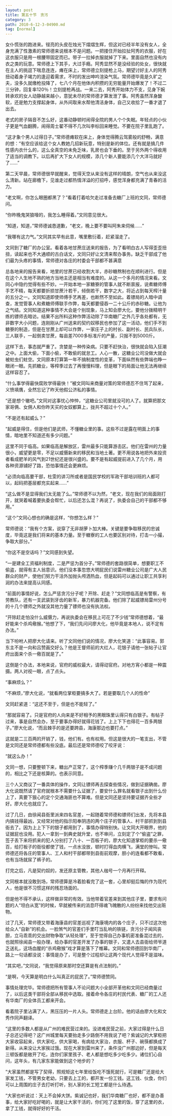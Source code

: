 ```yaml
---
layout: post
title: 第五十节　贪污
category: 3
path: 2010-6-12-3-04900.md
tag: [normal]
---
```


女仆慌张的跑进来。锃亮的头皮在烛光下熠熠生辉，但这对已经半年没有女人，全身充满了性激素的常师德来说根本不是问题。一把搂住开始拉扯阿秀的衣服，好在这衣服只是用一根腰带固定而已。带子一拉掉衣服就掉了下来。里面自然也没有内衣之类的玩意。常师德上下其手，大过手瘾。阿秀显然不是没经验的处女，很快就在主人的挑逗下喘息连连，瘫在床上，常师德立刻提枪上马，期望讨好主人的阿秀扭动着身子竭力的逢迎着需求，不时的发出呻吟渲染气氛。常师德毕竟是久旷之夫，没多久就缴枪投降了，七八个月在他体内积攒的无穷能量开始爆发了！不过二三分钟，回复率120％！立刻提枪再战。一来二去，阿秀开始体力不支，见身下婉转承欢的女人动静越来越小，意犹未尽的常师德才算发泄了事。阿秀虽然浑身酸软，还是勉力支撑起身体，从外间取来水帮他清洁身体，自己又收拾了一番才退了出去。

老式的房子隔音不怎么好，这番动静顿时闹得全院的男人个个失眠。年轻点的小伙子更是气血翻腾，闹得周士翟不得不几次叫李标回来睡觉。不要在院子里乱跑了。

“这才象个男人过得日子。”常师德瘫软在床上，身体觉得腾云驾雾般的舒畅，满意的想：“有空应该给这个女人教她几招新玩意，特别是新的体位。还有就是搞几件性感内衣什么的，这么全真空的未免乏味，乳房也会下垂的。至于另外两个得收用了适当的调教下。以后再扩大下女人的规模，添几个新人要能添几个大洋马就好了……”

第二天早晨，常师德很早就醒来，觉得天空从来没有这样的晴朗，空气也从来没这么清新。站在廊檐下，见谁走过都热情洋溢的打招呼，感觉浑身都充满了青春的活力。

“老文啊，你怎么眼圈都黑了？”看着打着哈欠走过准备去糖厂上班的文同，常师德问。

“你昨晚鬼哭狼嚎的，我怎么睡得着。”文同意见很大。

“知道，知道，”常师德诚恳道歉，“老文，晚上要不要叫阿朱来伺候……”

“我哪有这力气。”文同其实早有此意，嘴里敷衍着，赶紧溜走了。

文同到了糖厂的办公室。看着各地甘蔗庄送来的报告，为了看明白古人写得歪歪扭扭，读起来也不大通顺的古白话文，文同只好让文清来帮办事务。缺乏干部成了他们最为头疼的事情，常师德对各庄的村委会干部都不甚满意

总各地来的报告来看，地里的甘蔗已经收割大半，赤砂糖熬制也在顺利进行。但是在这个人生地不熟的地方当地主还是相当有难度的。从这一个多月的情况来看。文同心中隐约觉得有些不妙。一开始本地一家糖寮的管事人就不断禀报，说煮糖师傅手艺不精，每天都要折损甘蔗汁若干，倾倒若干，数字之大，将近占到每天榨汁量的五分之一。文同知道即使师傅手艺再差，也断然不至如此。着镖局的人暗中调查，发觉管事人和煮糖师傅联手作弊，每天都要侵吞一二十公斤的赤砂糖。让他为之气结。文同知道这种事情不大会是个别现象，马上知会廖大化，要他分拨精明干练的镖师去暗访。结果不出所料这种作弊活动除了华南糖厂之外几乎各处都有，无非数字大小问题，连刚刚从广州送来的契约奴移民也参加了这一活动，他们手不到糖寮的制造，但是在甘蔗上却可以作弊，一家庄子上的村长、副村长、民兵队长，三人联手，一起倒卖甘蔗，每亩差7000多标准斤的产量，只报不到5000斤。

这样下去，事态就严重了。贪婪是一种传染病。只要不赶快治，很快就会陷入狂潮之中。上面大偷，下面小偷，不敢偷的就怠工。人心一散，这糖业公司没做大就会被蛀虫们蛀空。文同原本打算第一年不搞制度性的变革，下面纵然有些弊端也睁一眼闭一眼。先抓糖业，等榨季过去了再慢慢料理，但是眼下的局面让他无法再继续这样容忍了。

“什么事学得最快腐败学得最快！”被文同叫来商量对策的常师德忍不住骂了起来，义愤填膺，全然忘记了昨天他假公济私的事情。

“还是想个辙吧。”文同对这事忧心忡忡，“这糖业公司里就没可的人了。就算把那文家哥俩、女佣人和你昨天买的女奴都算上，拢共不超过十个人。”

“不是还有起威么？”

“起威是得住，但是他们是武师，不懂糖业里的事。这些不过是露在明面上的事情，暗地里不知道还有多少问题。”

这里不同于临高。如果临高是解放区，雷州最多只能算游击区。他们在雷州的力量很小，威望更是零，不足以威慑新来的移民和当地土著。更不用说各地把外来投资者看成肥羊的风气到21世纪还是很兴盛的。要不是有起威提前进入了几个月，用各种资源铺好了路，恐怕事情还会更麻烦。

“必须向临高要干部，杜雯的讲习所或者是国民学校的军政干部培训班的人都可以，起码把基层都充实起来……”

“这么做不是显得我们太无能了么。”常师德不以为然，“老文，现在我们的局面刚打开，就哭着喊着要执委会帮忙，以后还怎么混？再说了，执委会自己的干部都不够用。”

“这个”文同心想也的确是这样，“你想怎么样？”

常师德说：“我有个方案，说穿了无非胡萝卜加大棒。关键是要争取移民的忠诚度，毕竟这是我们将来的基本力量。至于糖寮的工人也要区别对待，打击一小撮，争取大部分。”

“你这不是空话吗？”文同感到失望。

“一是建全工资福利制度，二是严惩为首分子。”常师德的套路很简单，想要职工不偷盗，就得有主人翁意识。他们没本事忽悠大明屁民们说雷州糖业公司是广大人民群众的财产，使他们努力干活外加抛头颅洒热血，但是起码可以通过让职工共享利润的办法来提高认同感。

“前面的事情好说，怎么严惩贪污分子呢？开除、赶走？”文同想临高是有警察，有劳教队，还有一支武装到牙齿的新军，暴力机器完备。他们除了起威镖局雷州分号的十几个镖师之外就没其他力量了镖师也没有执法权。

“开除赶走怕没什么威慑力，再说执委会在移民上可花了不少钱”常师德想着，“最好能来个杀鸡儆猴。”他想了下，“我们先问问廖大化，他毕竟是本地人，说不定有办法。”

当下吩咐人把廖大化请来。听了文同他们说的情况，廖大化笑道：“此事容易。郭东主不是一向和吕赞画交好么？他是王督师前的大红人，花银子请他一张帖子让官府出面来个杀一儆百就是了。”

这倒是个办法，本地来说，官府的威权最大，请得动官府。对地方宵小都是一种震摄。两人对视一眼，点了点头。

“事麻烦么？”

“不麻烦，”廖大化说，“就看两位掌柜要搞多大了。若是要取几个人的性命”

文同赶紧道：“这还不至于，但是也不能轻了。”

“那就容易了。只是官府的人向来是不好相予的黑眼珠里认得只有白银子。有帖子过来，事是自然会办，至于要事办得好就得花钱了。上上下下也得花一百多两银子。”廖大化说，“而且棘手的是还要跨县，海康那边也要打点。”

这就是二三百两的开销了，钱，他们有。也有权用。但这是很大的一笔支出，不管是文同还是常师德都有些没底。最后还是常师德咬了咬牙说：

“就这么办！”

文同一想，只要整顿下来，糖出产正常了，这个榨季赚个几千两银子是不成问题的，相比之下还是核算的。也表示同意。

三个人又商议了一番具体的操作，文同让镖师再去探查些情况，做到证据确凿。廖大化说既然请了官府就根本不需要什么证据了，要安什么罪名就看银子出到什么份上了，真要下狠心的定个交通海匪也不算难。但是文同还是坚持要证据齐全些才好。廖大化也就应了。

过了几日，由徐闻县衙里派来四名官差，一起随着常师德和镖师们出发，先将本县内搞钱得最凶，又经常对他的指示阳奉阴违的两个庄子的管事人、村干部抓到到县衙去了。因为上上下下的银子都用到了，事情办得特别快。让文同大开眼界，他的证据屁也没用。犯人一拿到一到典史就升堂，也不审问，立刻定了个“偷盗”之罪，签子丢下来将抓来的犯人分别打了八十、一百板子的，廖大化知道掌柜的要杀一儆百，给打板子的衙役都使了钱，一点水没放，顿时打得血肉横飞，满堂的惨叫。常师德还将各庄的管事人、工人和村干部都带到县衙前观摩，胆小的连看都不敢看，也有当场就尿了裤子的。

打完之后，凡是契约奴的，发还原主管教，其他人枷号一个月再行开释。

文同根本就没敢到场，常师德算是冷着脸看完了这一套，心里却挺后悔的作为现代人，他是很不习惯这样的残忍场面的。

但是他不得不承认，这样做非常的有效。当他带着官差来到其他庄子里，要求有问题的人“坦白从宽”的时候，早就被传来的消息吓得魂飞魄散的人纷纷来找他交出赃物。

过了几天，常师德又带着海康县的官差巡视了海康境内的各个庄子，只不过这次他给众人“自新”的机会。一脸煞气的官差们手里叮当乱响的铁链，贪污分子闻风丧胆，立马乖乖的交出财物争取“从轻处理”，至于觉得自己办事机密准备混过去的，也就照徐闻县一般办理，给办事的官差开发了办事的银子，又遣人去县衙给师爷道乏送礼，这场血腥的“杀鸡儆猴”戏才算是落下了帷幕。文同和常师德回到华南厂，路上一句话都没说：事情是办了，可是整个过程却让这两个现代人觉得不是滋味。

“其实吧，”文同说，“我觉得原来那时空还算是有点法制的。”

“是啊，今天算是明白什么叫真正的屁民了。”常师德赞同。

事情处理完毕。常师德把所有管事人不论问题大小全部开革他和文同已经商量过了，以后这类干部将全部从移民中选取。接着命令各庄的村民代表、糖厂的工人还有华南厂的全体员工都来开会。

看着院子里沾满了人，黑压压的一片人头。常师德走上台阶。他的话由廖大化和文秀作同声翻译。

“这里的多数人都是从广州的难民营过来的。没进难民营之前，大家过得是什么日子总还记得吧？这广州城里每天要抬走多少路倒不用我说了吧？紫诚记的大掌柜把大家收容起来，供大家吃，供大家喝，有病给大家治，衣服、杯子、碗筷都换成了新得。从来没让大家挨过饿。现在大家到雷州来了，条件没广州那边好，但是每天三顿饭都是敞开了吃，连你们家里孩子、老人都是想吃多少吃多少。诸位扪心自问，这年头，有几家东家能做到这个地步的？

“大家虽然都是写了契得，照规矩这七年里给饭吃不饿死就行，可是糖厂还是给大家发工钱，不管男女老幼，只要去上工的，都开发一份工钱。这工钱、伙食，你们可以上周围的庄子去打听打听，别人家的长工短工都是什么待遇。

“大家也听说过：天上不会掉大饼。紫诚记也好，我们华南糖厂也好，都不是办善事，给大家好吃好喝的，就是让大家干活的，你们吃了这里的饭，穿了这里的衣，拿了工钱，就得好好的干活。